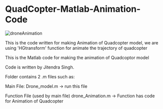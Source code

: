 # QuadCopter-Matlab-Animation-Code
![droneAnimation](https://user-images.githubusercontent.com/88198964/128498229-4f00b996-0b4f-4f88-996a-3246ffac0c53.gif)

This is the code written for making Animation of Quadcopter model, we are using 'HGtransform' function for animate the trajectory of quadcopter

This is the Matlab code for  making the animation of Quadcoptor model

Code is written by Jitendra Singh.

Folder contains 2 .m files such as:

Main File: Drone_model.m ->   run this file

Function File (used by main file) drone_Animation.m -> Function has code for Animation of Quadcopter
